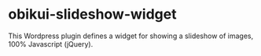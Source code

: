 obikui-slideshow-widget
=======================

This Wordpress plugin defines a widget for showing a slideshow of images, 100% Javascript (jQuery).
